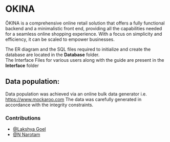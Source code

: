 # OKINA

ŌKINA is a comprehensive online retail solution that offers a fully functional backend and a minimalistic front end, providing all the capabilities needed for a seamless online shopping experience. With a focus on simplicity and efficiency, it can be scaled to empower businesses.

The ER diagram and the SQL files required to initialize and create the database are located in the **Database** folder.\
The Interface Files for various users along with the guide are present in the **Interface** folder

## Data population:
Data population was achieved via an online bulk data generator i.e.
https://www.mockaroo.com
The data was carefully generated in accordance with the integrity
constraints.

### Contributions
- [@Lakshya Goel](https://github.com/lakshya-goel)
- [@N Narotam](https://github.com/greasyfinger)
